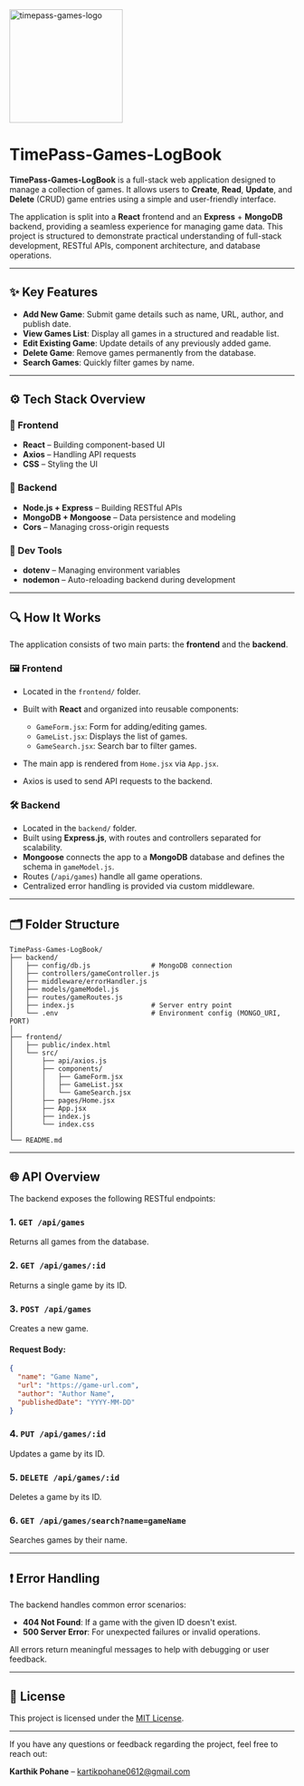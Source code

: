 <img src="https://github.com/user-attachments/assets/252d96b1-f59d-4727-9669-a126cce2c599" alt="timepass-games-logo" width="200"/>

# TimePass-Games-LogBook

**TimePass-Games-LogBook** is a full-stack web application designed to manage a collection of games. It allows users to **Create**, **Read**, **Update**, and **Delete** (CRUD) game entries using a simple and user-friendly interface.

The application is split into a **React** frontend and an **Express** + **MongoDB** backend, providing a seamless experience for managing game data. This project is structured to demonstrate practical understanding of full-stack development, RESTful APIs, component architecture, and database operations.

---

## ✨ Key Features

* **Add New Game**: Submit game details such as name, URL, author, and publish date.
* **View Games List**: Display all games in a structured and readable list.
* **Edit Existing Game**: Update details of any previously added game.
* **Delete Game**: Remove games permanently from the database.
* **Search Games**: Quickly filter games by name.

---

## ⚙️ Tech Stack Overview

### 🔹 Frontend

* **React** – Building component-based UI
* **Axios** – Handling API requests
* **CSS** – Styling the UI

### 🔹 Backend

* **Node.js + Express** – Building RESTful APIs
* **MongoDB + Mongoose** – Data persistence and modeling
* **Cors** – Managing cross-origin requests

### 🔹 Dev Tools

* **dotenv** – Managing environment variables
* **nodemon** – Auto-reloading backend during development

---

## 🔍 How It Works

The application consists of two main parts: the **frontend** and the **backend**.

### 🖼️ Frontend

* Located in the `frontend/` folder.
* Built with **React** and organized into reusable components:

  * `GameForm.jsx`: Form for adding/editing games.
  * `GameList.jsx`: Displays the list of games.
  * `GameSearch.jsx`: Search bar to filter games.
* The main app is rendered from `Home.jsx` via `App.jsx`.
* Axios is used to send API requests to the backend.

### 🛠️ Backend

* Located in the `backend/` folder.
* Built using **Express.js**, with routes and controllers separated for scalability.
* **Mongoose** connects the app to a **MongoDB** database and defines the schema in `gameModel.js`.
* Routes (`/api/games`) handle all game operations.
* Centralized error handling is provided via custom middleware.

---

## 🗂️ Folder Structure

```
TimePass-Games-LogBook/
├── backend/
│   ├── config/db.js               # MongoDB connection
│   ├── controllers/gameController.js
│   ├── middleware/errorHandler.js
│   ├── models/gameModel.js
│   ├── routes/gameRoutes.js
│   ├── index.js                   # Server entry point
│   └── .env                       # Environment config (MONGO_URI, PORT)
│
├── frontend/
│   ├── public/index.html
│   └── src/
│       ├── api/axios.js
│       ├── components/
│       │   ├── GameForm.jsx
│       │   ├── GameList.jsx
│       │   └── GameSearch.jsx
│       ├── pages/Home.jsx
│       ├── App.jsx
│       ├── index.js
│       └── index.css
│
└── README.md
```

---

## 🌐 API Overview

The backend exposes the following RESTful endpoints:

### 1. `GET /api/games`

Returns all games from the database.

### 2. `GET /api/games/:id`

Returns a single game by its ID.

### 3. `POST /api/games`

Creates a new game.

#### Request Body:

```json
{
  "name": "Game Name",
  "url": "https://game-url.com",
  "author": "Author Name",
  "publishedDate": "YYYY-MM-DD"
}
```

### 4. `PUT /api/games/:id`

Updates a game by its ID.

### 5. `DELETE /api/games/:id`

Deletes a game by its ID.

### 6. `GET /api/games/search?name=gameName`

Searches games by their name.

---

## ❗ Error Handling

The backend handles common error scenarios:

* **404 Not Found**: If a game with the given ID doesn't exist.
* **500 Server Error**: For unexpected failures or invalid operations.

All errors return meaningful messages to help with debugging or user feedback.

---

## 📄 License

This project is licensed under the [MIT License](LICENSE).

---

If you have any questions or feedback regarding the project, feel free to reach out:

**Karthik Pohane** – [kartikpohane0612@gmail.com](mailto:kartikpohane0612@gmail.com)

